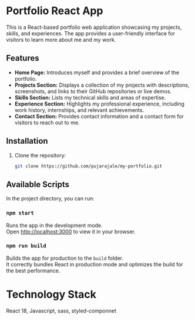# Portfolio React App

This is a React-based portfolio web application showcasing my projects, skills, and experiences. The app provides a user-friendly interface for visitors to learn more about me and my work.

## Features

- **Home Page:** Introduces myself and provides a brief overview of the portfolio.
- **Projects Section:** Displays a collection of my projects with descriptions, screenshots, and links to their GitHub repositories or live demos.
- **Skills Section:** Lists my technical skills and areas of expertise.
- **Experience Section:** Highlights my professional experience, including work history, internships, and relevant achievements.
- **Contact Section:** Provides contact information and a contact form for visitors to reach out to me.

## Installation

1. Clone the repository:

   ```bash
   git clone https://github.com/pujarajale/my-portfolio.git


## Available Scripts

In the project directory, you can run:

### `npm start`

Runs the app in the development mode.\
Open [http://localhost:3000](http://localhost:3000) to view it in your browser.


### `npm run build`

Builds the app for production to the `build` folder.\
It correctly bundles React in production mode and optimizes the build for the best performance.

# Technology Stack
React 18, Javascript, sass, styled-componnet